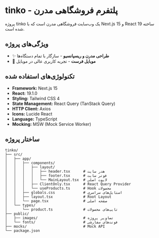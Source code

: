 # tinko - پلتفرم فروشگاهی مدرن

پروژه tinko یک وب‌سایت فروشگاهی مدرن است که با Next.js 15 و React 19 ساخته شده است.

## ویژگی‌های پروژه

- ✨ **طراحی مدرن و ریسپانسیو** - سازگار با تمام دستگاه‌ها
- 📱 **موبایل فرست** - تجربه کاربری عالی در موبایل

## تکنولوژی‌های استفاده شده

- **Framework:** Next.js 15
- **React:** 19.1.0
- **Styling:** Tailwind CSS 4
- **State Management:** React Query (TanStack Query)
- **HTTP Client:** Axios
- **Icons:** Lucide React
- **Language:** TypeScript
- **Mocking:** MSW (Mock Service Worker)


## ساختار پروژه

```
tinko/
├── src/
│   ├── app/
│   │   ├── components/
│   │   │   ├── layout/
│   │   │   │   ├── header.tsx      # هدر سایت
│   │   │   │   ├── footer.tsx      # فوتر سایت
│   │   │   │   └── MainLayout.tsx  # لایوت اصلی
│   │   │   ├── ClientOnly.tsx      # React Query Provider
│   │   │   └── useProducts.ts      # Hook محصولات
│   │   ├── globals.css             # استایل‌های سراسری
│   │   ├── layout.tsx              # Root Layout
│   │   └── page.tsx                # صفحه اصلی
│   └── types/
│       └── product.ts              # تایپ‌های محصولات
├── public/
│   ├── images/                     # تصاویر پروژه
│   └── fonts/                      # فونت‌های سفارشی
├── mocks/                          # Mock API
└── package.json
```
